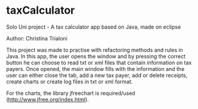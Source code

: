 # taxCalculator

Solo Uni project - A tax calculator app based on Java, made on eclipse

Author: Christina Trialoni

This project was made to practise with refactoring methods and rules in Java. 
In this app, the user opens the window and by pressing the correct button he can choose to read txt or xml files that contain information on tax payers.
Once opened, the main window fills with the information and the user can either close the tab, add a new tax payer, add or delete receipts, create charts or create log files in txt or xml format.

For the charts, the library jfreechart is required/used (http://www.jfree.org/index.html).
